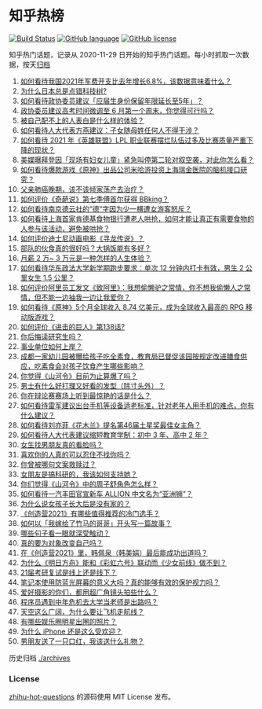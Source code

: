 # 知乎热榜
[![Build Status](https://github.com/ToWeLong/zhihu-hot-questions/workflows/CI/badge.svg)](https://github.com/ToWeLong/zhihu-hot-questions/actions)
[![GitHub language](https://img.shields.io/badge/language-golang-orange.svg)](https://golang.org/)
[![GitHub license](https://img.shields.io/github/license/ToWeLong/zhihu-hot-questions)](https://github.com/ToWeLong/zhihu-hot-questions/blob/main/LICENSE)

知乎热门话题，记录从 2020-11-29 日开始的知乎热门话题。每小时抓取一次数据，按天[归档](./archives)

<!-- BEGIN -->

1. [如何看待我国2021年军费开支比去年增长6.8%，该数据意味着什么？](https://www.zhihu.com/question/447716140)
1. [为什么日本总是点错科技树?](https://www.zhihu.com/question/327279221)
1. [如何看待政协委员建议「应届生身份保留年限延长至5年」？](https://www.zhihu.com/question/447845568)
1. [政协委员建议高考时间微调至 6 月第一个周末，你觉得可行吗？](https://www.zhihu.com/question/447599285)
1. [被自己配不上的人表白是什么样的体验？](https://www.zhihu.com/question/28398875)
1. [如何看待人大代表方燕建议：子女随母姓任何人不得干涉？](https://www.zhihu.com/question/447566906)
1. [如何看待 2021 年《英雄联盟》LPL 职业联赛摆烂队伍过多及比赛质量严重下降的现状？](https://www.zhihu.com/question/447627103)
1. [美媒曝拜登因「现场有妇女儿童」紧急叫停第二轮对叙空袭，对此你怎么看？](https://www.zhihu.com/question/447793558)
1. [如何看待爆款游戏《原神》出品公司米哈游投资上海瑞金医院的脑机接口研究？](https://www.zhihu.com/question/447650697)
1. [父亲肺癌晚期，该不该倾家荡产去治疗？](https://www.zhihu.com/question/446433748)
1. [如何评价《奇葩说》第七季傅首尔获得 BBking？](https://www.zhihu.com/question/447873653)
1. [如何看待南京德云社的“德”字因为少一横遭女游客怒斥？](https://www.zhihu.com/question/447490432)
1. [如何看待上海首家肯德基食物银行遭老人哄抢，如何才能让真正有需要食物的人参与该活动，避免被哄抢？](https://www.zhihu.com/question/447677596)
1. [如何评价迪士尼动画电影《寻龙传说》？](https://www.zhihu.com/question/447497828)
1. [部队的伙食真的很好吗？大锅饭能有多好？](https://www.zhihu.com/question/441827814)
1. [月薪 2 万~ 3 万元是一种怎样的人生体验？](https://www.zhihu.com/question/50186945)
1. [如何看待华东政法大学新学期跑步要求：单次 12 分钟内打卡有效，男生 2 公里女生 1.5 公里？](https://www.zhihu.com/question/447170542)
1. [如何评价阿里员工发文《致阿里》：我想偷懒驴之常情，你不想我偷懒人之常情，但不能一边抽我一边让我爱你？](https://www.zhihu.com/question/447760592)
1. [如何看待《原神》5个月全球收入 8.74 亿美元，成为全球收入最高的 RPG 移动版游戏？](https://www.zhihu.com/question/447699190)
1. [如何评价《进击的巨人》第138话?](https://www.zhihu.com/question/447831579)
1. [你后悔读研究生吗？](https://www.zhihu.com/question/28347397)
1. [事业单位如何上岸？](https://www.zhihu.com/question/345511835)
1. [成都一家幼儿园被曝给孩子吃全素食，教育局已督促该园按规定改进膳食供应，吃素食会对孩子饮食产生哪些影响？](https://www.zhihu.com/question/447866527)
1. [你觉得《山河令》目前为止算爆了吗？](https://www.zhihu.com/question/446959985)
1. [男士有什么好打理又好看的发型（除寸头外）？](https://www.zhihu.com/question/34812534)
1. [你在辩论赛赛场上听到最惊艳的话是什么？](https://www.zhihu.com/question/442060907)
1. [如何看待雷军建议出台手机等设备适老标准，针对老年人用手机的难点，你有什么建议？](https://www.zhihu.com/question/447868213)
1. [如何看待刘亦菲《花木兰》提名第46届土星奖最佳女主角？](https://www.zhihu.com/question/447701771)
1. [如何看待人大代表建议缩短教育学制：初中 3 年、高中 2 年？](https://www.zhihu.com/question/447858027)
1. [女生找男朋友真的看脸吗？](https://www.zhihu.com/question/33267701)
1. [喜欢你的人真的可以忍住不找你吗？](https://www.zhihu.com/question/433052807)
1. [你曾被哪句文案救赎过？](https://www.zhihu.com/question/447479604)
1. [女朋友是搞科研的，我该如何支持她？](https://www.zhihu.com/question/447336308)
1. [你们觉得《山河令》中的周子舒角色怎么样？](https://www.zhihu.com/question/447088341)
1. [如何看待一汽丰田官宣新车 ALLION 中文名为“亚洲狮”？](https://www.zhihu.com/question/447256290)
1. [为什么说女孩子长大后是没有家的？](https://www.zhihu.com/question/374264250)
1. [《创造营2021》有哪些值得推荐的冷门选手？](https://www.zhihu.com/question/447489660)
1. [如何以「我嫁给了竹马的哥哥」开头写一篇故事？](https://www.zhihu.com/question/435103867)
1. [哪些句子看一眼就深受触动？](https://www.zhihu.com/question/434160556)
1. [真的要为对象改变自己吗？](https://www.zhihu.com/question/444698890)
1. [在《创造营2021》里，韩佩泉（韩美娟）最后能成功出道吗？](https://www.zhihu.com/question/446747728)
1. [为什么《明日方舟》能和《彩虹六号》联动而《少女前线》做不到？](https://www.zhihu.com/question/446546910)
1. [21届考研复试是线上还是线下？](https://www.zhihu.com/question/437813658)
1. [笔记本使用防蓝光屏幕的意义大吗？真的能够有效的保护视力吗？](https://www.zhihu.com/question/447338440)
1. [爱好摄影的你们，都用超广角镜头拍些什么？](https://www.zhihu.com/question/437768691)
1. [程序员遇到中年危机去大学当老师是出路吗？](https://www.zhihu.com/question/447469652)
1. [天空这么广阔，为什么要让飞机走航线？](https://www.zhihu.com/question/47230743)
1. [有哪些娱乐圈明星出圈的照片？](https://www.zhihu.com/question/446535151)
1. [为什么 iPhone 还是这么受欢迎？](https://www.zhihu.com/question/430965272)
1. [男朋友送了一只口红，我该送什么礼物？](https://www.zhihu.com/question/304702389)

<!-- END -->

历史归档 [./archives](./archives)


### License
[zhihu-hot-questions](https://github.com/towelong/zhihu-hot-questions) 的源码使用 MIT License 发布。